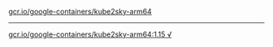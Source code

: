[gcr.io/google-containers/kube2sky-arm64](https://hub.docker.com/r/anjia0532/kube2sky-arm64/tags/) 

----
[gcr.io/google-containers/kube2sky-arm64:1.15 √](https://hub.docker.com/r/anjia0532/google-containers.kube2sky-arm64/tags/)

